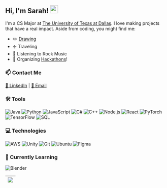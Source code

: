 ## Hi, I'm Sarah! <img src="https://media.giphy.com/media/hvRJCLFzcasrR4ia7z/giphy.gif" width="25px"></a>

I'm a CS Major at [The University of Texas at Dallas](https://www.utdallas.edu/). I love making projects that have a real impact. Aside from coding, you might find me:
- ✏️ [Drawing](https://www.instagram.com/borschtsoupart/)
- ✈️ Traveling
- 🎸 Listening to Rock Music
- 📢 Organizing [Hackathons](https://hackutd.co/)!

### 📫 Contact Me
[💬 LinkedIn](https://www.linkedin.com/in/sarah-jacob) | [📧 Email](mailto:sarannjac@gmail.com)

### 🛠 Tools
![Java](https://img.shields.io/badge/Java-black?style=for-the-badge&logo=https://upload.wikimedia.org/wikipedia/commons/6/6f/Java_logo_%282013%29.svg&logoColor=white&logoSize=auto&link=https%3A%2F%2Fwww.java.com%2F)
![Python](https://img.shields.io/badge/Python-black?style=for-the-badge&logo=python&logoColor=white&logoSize=auto&link=https%3A%2F%2Fwww.python.org%2F)
![JavaScript](https://img.shields.io/badge/JavaScript-black?style=for-the-badge&logo=javascript&logoColor=white&logoSize=auto&link=https%3A%2F%2Fdeveloper.mozilla.org%2Fen-US%2Fdocs%2FWeb%2FJavaScript)
![C#](https://img.shields.io/badge/C%23-black?style=for-the-badge&logo=https://upload.wikimedia.org/wikipedia/commons/5/5f/C_Sharp_logo.png&logoColor=white&logoSize=auto&link=https%3A%2F%2Flearn.microsoft.com%2Fen-us%2Fdotnet%2Fcsharp%2F)
![C++](https://img.shields.io/badge/C%2B%2B-black?style=for-the-badge&logo=c%2B%2B&logoColor=white&logoSize=auto&link=https%3A%2F%2Fwww.cplusplus.com%2F)
![Node.js](https://img.shields.io/badge/Node.js-black?style=for-the-badge&logo=node.js&logoColor=white&logoSize=auto&link=https%3A%2F%2Fnodejs.org%2F)
![React](https://img.shields.io/badge/React-black?style=for-the-badge&logo=react&logoColor=white&logoSize=auto&link=https%3A%2F%2Freactjs.org%2F)
![PyTorch](https://img.shields.io/badge/PyTorch-black?style=for-the-badge&logo=pytorch&logoColor=white&logoSize=auto&link=https%3A%2F%2Fpytorch.org%2F)
![TensorFlow](https://img.shields.io/badge/TensorFlow-black?style=for-the-badge&logo=tensorflow&logoColor=white&logoSize=auto&link=https%3A%2F%2Fwww.tensorflow.org%2F)
![SQL](https://img.shields.io/badge/SQL-black?style=for-the-badge&logo=postgresql&logoColor=white&logoSize=auto&link=https%3A%2F%2Fwww.postgresql.org%2F)

### 💻 Technologies
![AWS](https://img.shields.io/badge/AWS-black?style=for-the-badge&logo=amazonwebservices&logoColor=white&logoSize=auto&link=https%3A%2F%2Faws.amazon.com%2F)
![Unity](https://img.shields.io/badge/Unity-black?style=for-the-badge&logo=unity&logoColor=white&logoSize=auto&link=https%3A%2F%2Funity.com%2F)
![Git](https://img.shields.io/badge/Git-black?style=for-the-badge&logo=git&logoColor=white&logoSize=auto&link=https%3A%2F%2Fgit-scm.com%2F)
![Ubuntu](https://img.shields.io/badge/Ubuntu-black?style=for-the-badge&logo=ubuntu&logoColor=white&logoSize=auto&link=https%3A%2F%2Fubuntu.com%2F)
![Figma](https://img.shields.io/badge/Figma-black?style=for-the-badge&logo=figma&logoColor=white&logoSize=auto&link=https%3A%2F%2Fwww.figma.com%2F)

### 🌱 Currently Learning
![Blender](https://img.shields.io/badge/Blender-black?style=for-the-badge&logo=blender&logoColor=white&logoSize=auto&link=https%3A%2F%2Fwww.blender.org%2F)

| <a href="https://github.com/anuraghazra/github-readme-stats"><img align="center" src="https://github-readme-stats.vercel.app/api/top-langs/?username=saj62&layout=compact&theme=buefy&hide_border=true" /></a> |
| ------------- |

<!-- 
  | <a href="https://github.com/anuraghazra/github-readme-stats"><img align="center" src="https://github-readme-stats.vercel.app/api?username=saj62&show_icons=true&include_all_commits=true&theme=buefy&hide_border=true" alt="Sarah's Github Stats" /></a> | <a href="https://github.com/anuraghazra/github-readme-stats"><img align="center" src="https://github-readme-stats.vercel.app/api/top-langs/?username=saj62&layout=compact&theme=buefy&hide_border=true" /></a> |
| ------------- | ------------- |
-->

<!-- 
  Special thanks to https://github.com/anuraghazra for the GitHub Readme Stats tool!
-->

